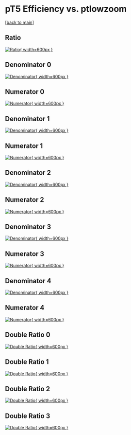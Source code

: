 # pT5 Efficiency vs. ptlowzoom

[[back to main](./)]



## Ratio

[![Ratio](../mtv/var/pT5_vtr_11_-1_eff_ptlowzoom.png){ width=600px }](../mtv/var/pT5_vtr_11_-1_eff_ptlowzoom.pdf)

## Denominator 0

[![Denominator](../mtv/den/pT5_vtr_11_-1_eff_ptlowzoom_den0.png){ width=600px }](../mtv/den/pT5_vtr_11_-1_eff_ptlowzoom_den0.pdf)

## Numerator 0

[![Numerator](../mtv/num/pT5_vtr_11_-1_eff_ptlowzoom_num0.png){ width=600px }](../mtv/num/pT5_vtr_11_-1_eff_ptlowzoom_num0.pdf)

## Denominator 1

[![Denominator](../mtv/den/pT5_vtr_11_-1_eff_ptlowzoom_den1.png){ width=600px }](../mtv/den/pT5_vtr_11_-1_eff_ptlowzoom_den1.pdf)

## Numerator 1

[![Numerator](../mtv/num/pT5_vtr_11_-1_eff_ptlowzoom_num1.png){ width=600px }](../mtv/num/pT5_vtr_11_-1_eff_ptlowzoom_num1.pdf)

## Denominator 2

[![Denominator](../mtv/den/pT5_vtr_11_-1_eff_ptlowzoom_den2.png){ width=600px }](../mtv/den/pT5_vtr_11_-1_eff_ptlowzoom_den2.pdf)

## Numerator 2

[![Numerator](../mtv/num/pT5_vtr_11_-1_eff_ptlowzoom_num2.png){ width=600px }](../mtv/num/pT5_vtr_11_-1_eff_ptlowzoom_num2.pdf)

## Denominator 3

[![Denominator](../mtv/den/pT5_vtr_11_-1_eff_ptlowzoom_den3.png){ width=600px }](../mtv/den/pT5_vtr_11_-1_eff_ptlowzoom_den3.pdf)

## Numerator 3

[![Numerator](../mtv/num/pT5_vtr_11_-1_eff_ptlowzoom_num3.png){ width=600px }](../mtv/num/pT5_vtr_11_-1_eff_ptlowzoom_num3.pdf)

## Denominator 4

[![Denominator](../mtv/den/pT5_vtr_11_-1_eff_ptlowzoom_den4.png){ width=600px }](../mtv/den/pT5_vtr_11_-1_eff_ptlowzoom_den4.pdf)

## Numerator 4

[![Numerator](../mtv/num/pT5_vtr_11_-1_eff_ptlowzoom_num4.png){ width=600px }](../mtv/num/pT5_vtr_11_-1_eff_ptlowzoom_num4.pdf)

## Double Ratio 0

[![Double Ratio](../mtv/ratio/pT5_vtr_11_-1_eff_ptlowzoom_ratio0.png){ width=600px }](../mtv/ratio/pT5_vtr_11_-1_eff_ptlowzoom_ratio0.pdf)

## Double Ratio 1

[![Double Ratio](../mtv/ratio/pT5_vtr_11_-1_eff_ptlowzoom_ratio1.png){ width=600px }](../mtv/ratio/pT5_vtr_11_-1_eff_ptlowzoom_ratio1.pdf)

## Double Ratio 2

[![Double Ratio](../mtv/ratio/pT5_vtr_11_-1_eff_ptlowzoom_ratio2.png){ width=600px }](../mtv/ratio/pT5_vtr_11_-1_eff_ptlowzoom_ratio2.pdf)

## Double Ratio 3

[![Double Ratio](../mtv/ratio/pT5_vtr_11_-1_eff_ptlowzoom_ratio3.png){ width=600px }](../mtv/ratio/pT5_vtr_11_-1_eff_ptlowzoom_ratio3.pdf)

